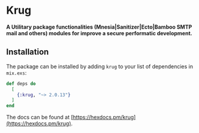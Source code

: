 # Krug

**A Utilitary package functionalities (Mnesia|Sanitizer|Ecto|Bamboo SMTP mail and others) 
modules for improve a secure performatic development.**

## Installation

The package can be installed by adding `krug` to your list of dependencies in `mix.exs`:

```elixir
def deps do
  [
    {:krug, "~> 2.0.13"}
  ]
end
```

The docs can be found at [https://hexdocs.pm/krug](https://hexdocs.pm/krug).

